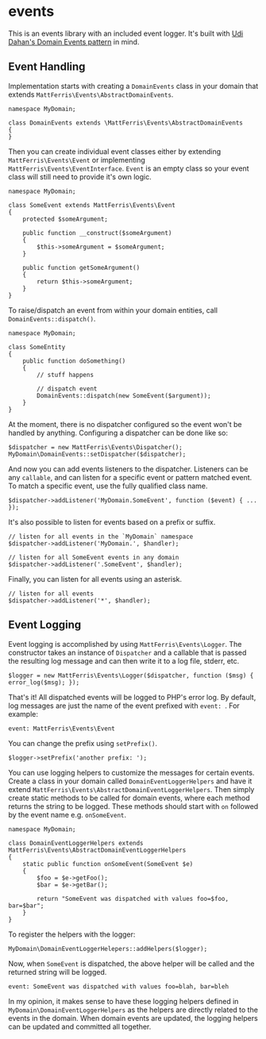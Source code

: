 events
======

This is an events library with an included event logger. It's built with [Udi Dahan's Domain Events pattern](http://www.udidahan.com/2008/08/25/domain-events-take-2/) in mind.

Event Handling
--------------

Implementation starts with creating a `DomainEvents` class in your domain that extends `MattFerris\Events\AbstractDomainEvents`.

    namespace MyDomain;

    class DomainEvents extends \MattFerris\Events\AbstractDomainEvents
    {
    }

Then you can create individual event classes either by extending `MattFerris\Events\Event` or implementing `MattFerris\Events\EventInterface`. `Event` is an empty class so your event class will still need to provide it's own logic.

    namespace MyDomain;

    class SomeEvent extends MattFerris\Events\Event
    {
        protected $someArgument;

        public function __construct($someArgument)
        {
            $this->someArgument = $someArgument;
        }

        public function getSomeArgument()
        {
            return $this->someArgument;
        }
    }

To raise/dispatch an event from within your domain entities, call `DomainEvents::dispatch()`.

    namespace MyDomain;

    class SomeEntity
    {
        public function doSomething()
        {
            // stuff happens

            // dispatch event
            DomainEvents::dispatch(new SomeEvent($argument));
        }
    }

At the moment, there is no dispatcher configured so the event won't be handled by anything. Configuring a dispatcher can be done like so:

    $dispatcher = new MattFerris\Events\Dispatcher();
    MyDomain\DomainEvents::setDispatcher($dispatcher);

And now you can add events listeners to the dispatcher. Listeners can be any `callable`, and can listen for a specific event or pattern matched event. To match a specific event, use the fully qualified class name.

    $dispatcher->addListener('MyDomain.SomeEvent', function ($event) { ... });

It's also possible to listen for events based on a prefix or suffix.

    // listen for all events in the `MyDomain` namespace
    $dispatcher->addListener('MyDomain.', $handler);

    // listen for all SomeEvent events in any domain
    $dispatcher->addListener('.SomeEvent', $handler);

Finally, you can listen for all events using an asterisk.

    // listen for all events
    $dispatcher->addListener('*', $handler);

Event Logging
-------------

Event logging is accomplished by using `MattFerris\Events\Logger`. The constructor takes an instance of `Dispatcher` and a callable that is passed the resulting log message and can then write it to a log file, stderr, etc.

    $logger = new MattFerris\Events\Logger($dispatcher, function ($msg) { error_log($msg); });

That's it! All dispatched events will be logged to PHP's error log. By default, log messages are just the name of the event prefixed with `event: `. For example:

    event: MattFerris\Events\Event

You can change the prefix using `setPrefix()`.

    $logger->setPrefix('another prefix: ');

You can use logging helpers to customize the messages for certain events. Create a class in your domain called `DomainEventLoggerHelpers` and have it extend `MattFerris\Events\AbstractDomainEventLoggerHelpers`. Then simply create static methods to be called for domain events, where each method returns the string to be logged. These methods should start with `on` followed by the event name e.g. `onSomeEvent`.

    namespace MyDomain;

    class DomainEventLoggerHelpers extends MattFerris\Events\AbstractDomainEventLoggerHelpers
    {
        static public function onSomeEvent(SomeEvent $e)
        {
            $foo = $e->getFoo();
            $bar = $e->getBar();

            return "SomeEvent was dispatched with values foo=$foo, bar=$bar";
        }
    }

To register the helpers with the logger:

    MyDomain\DomainEventLoggerHelepers::addHelpers($logger);

Now, when `SomeEvent` is dispatched, the above helper will be called and the returned string will be logged.

    event: SomeEvent was dispatched with values foo=blah, bar=bleh

In my opinion, it makes sense to have these logging helpers defined in `MyDomain\DomainEventLoggerHelpers` as the helpers are directly related to the events in the domain. When domain events are updated, the logging helpers can be updated and committed all together.
